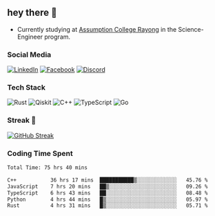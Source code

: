 ## hey there 👋

- Currently studying at [Assumption College Rayong](https://www.acr.ac.th) in the Science-Engineer program.

### Social Media

[![LinkedIn](https://img.shields.io/badge/linkedin-%230077B5.svg?style=for-the-badge&logo=linkedin&logoColor=white)](https://www.linkedin.com/in/kiattisakbeaw/)
[![Facebook](https://img.shields.io/badge/Facebook-%231877F2.svg?style=for-the-badge&logo=Facebook&logoColor=white)](https://www.facebook.com/kiattisakbeawsanburee)
[![Discord](https://img.shields.io/badge/Discord-%235865F2.svg?style=for-the-badge&logo=discord&logoColor=white)](https://discord.gg/dgRsHb5duc)

### Tech Stack
![Rust](https://img.shields.io/badge/rust-%23000000.svg?style=for-the-badge&logo=rust&logoColor=white)
![Qiskit](https://img.shields.io/badge/Qiskit-%236929C4.svg?style=for-the-badge&logo=Qiskit&logoColor=white)
![C++](https://img.shields.io/badge/c++-%2300599C.svg?style=for-the-badge&logo=c%2B%2B&logoColor=white)
![TypeScript](https://img.shields.io/badge/typescript-%23007ACC.svg?style=for-the-badge&logo=typescript&logoColor=white)
![Go](https://img.shields.io/badge/go-%2300ADD8.svg?style=for-the-badge&logo=go&logoColor=white)


### Streak 🚀
[![GitHub Streak](https://streak-stats.demolab.com?user=beawkiattisak&theme=dark&hide_border=true)](https://git.io/streak-stats)
</div>

### Coding Time Spent
<!--START_SECTION:waka-->

```txt
Total Time: 75 hrs 40 mins

C++           36 hrs 17 mins  ███████████▒░░░░░░░░░░░░░   45.76 %
JavaScript    7 hrs 20 mins   ██▒░░░░░░░░░░░░░░░░░░░░░░   09.26 %
TypeScript    6 hrs 43 mins   ██░░░░░░░░░░░░░░░░░░░░░░░   08.48 %
Python        4 hrs 44 mins   █▒░░░░░░░░░░░░░░░░░░░░░░░   05.97 %
Rust          4 hrs 31 mins   █▒░░░░░░░░░░░░░░░░░░░░░░░   05.71 %
```

<!--END_SECTION:waka-->
